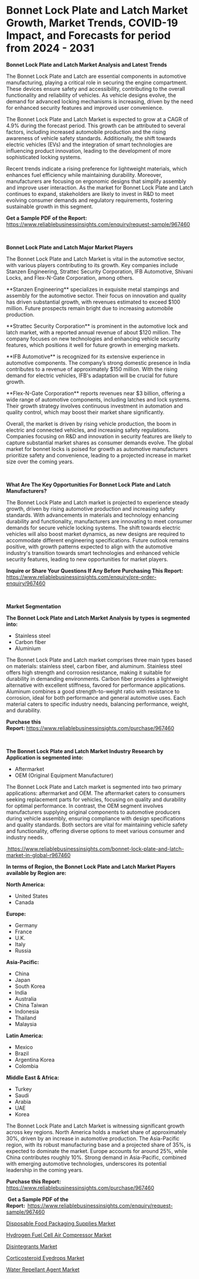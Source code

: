 <p><h1>Bonnet Lock Plate and Latch Market Growth, Market Trends, COVID-19 Impact, and Forecasts for period from 2024 - 2031</h1></p><p><strong>Bonnet Lock Plate and Latch Market Analysis and Latest Trends</strong></p>
<p><p>The Bonnet Lock Plate and Latch are essential components in automotive manufacturing, playing a critical role in securing the engine compartment. These devices ensure safety and accessibility, contributing to the overall functionality and reliability of vehicles. As vehicle designs evolve, the demand for advanced locking mechanisms is increasing, driven by the need for enhanced security features and improved user convenience.</p><p>The Bonnet Lock Plate and Latch Market is expected to grow at a CAGR of 4.9% during the forecast period. This growth can be attributed to several factors, including increased automobile production and the rising awareness of vehicle safety standards. Additionally, the shift towards electric vehicles (EVs) and the integration of smart technologies are influencing product innovation, leading to the development of more sophisticated locking systems.</p><p>Recent trends indicate a rising preference for lightweight materials, which enhances fuel efficiency while maintaining durability. Moreover, manufacturers are focusing on ergonomic designs that simplify assembly and improve user interaction. As the market for Bonnet Lock Plate and Latch continues to expand, stakeholders are likely to invest in R&D to meet evolving consumer demands and regulatory requirements, fostering sustainable growth in this segment.</p></p>
<p><strong>Get a Sample PDF of the Report:&nbsp;</strong> <a href="https://www.reliablebusinessinsights.com/enquiry/request-sample/967460?utm_campaign=1121&utm_medium=2&utm_source=Github&utm_content=ia&utm_term=30102024&utm_id=bonnet-lock-plate-and-latch">https://www.reliablebusinessinsights.com/enquiry/request-sample/967460</a></p>
<p>&nbsp;</p>
<p><strong>Bonnet Lock Plate and Latch Major Market Players</strong></p>
<p><p>The Bonnet Lock Plate and Latch Market is vital in the automotive sector, with various players contributing to its growth. Key companies include Stanzen Engineering, Strattec Security Corporation, IFB Automotive, Shivani Locks, and Flex-N-Gate Corporation, among others.</p><p>**Stanzen Engineering** specializes in exquisite metal stampings and assembly for the automotive sector. Their focus on innovation and quality has driven substantial growth, with revenues estimated to exceed $100 million. Future prospects remain bright due to increasing automobile production.</p><p>**Strattec Security Corporation** is prominent in the automotive lock and latch market, with a reported annual revenue of about $120 million. The company focuses on new technologies and enhancing vehicle security features, which positions it well for future growth in emerging markets.</p><p>**IFB Automotive** is recognized for its extensive experience in automotive components. The company’s strong domestic presence in India contributes to a revenue of approximately $150 million. With the rising demand for electric vehicles, IFB's adaptation will be crucial for future growth.</p><p>**Flex-N-Gate Corporation** reports revenues near $3 billion, offering a wide range of automotive components, including latches and lock systems. Their growth strategy involves continuous investment in automation and quality control, which may boost their market share significantly.</p><p>Overall, the market is driven by rising vehicle production, the boom in electric and connected vehicles, and increasing safety regulations. Companies focusing on R&D and innovation in security features are likely to capture substantial market shares as consumer demands evolve. The global market for bonnet locks is poised for growth as automotive manufacturers prioritize safety and convenience, leading to a projected increase in market size over the coming years.</p></p>
<p>&nbsp;</p>
<p><strong>What Are The Key Opportunities For Bonnet Lock Plate and Latch Manufacturers?</strong></p>
<p><p>The Bonnet Lock Plate and Latch market is projected to experience steady growth, driven by rising automotive production and increasing safety standards. With advancements in materials and technology enhancing durability and functionality, manufacturers are innovating to meet consumer demands for secure vehicle locking systems. The shift towards electric vehicles will also boost market dynamics, as new designs are required to accommodate different engineering specifications. Future outlook remains positive, with growth patterns expected to align with the automotive industry's transition towards smart technologies and enhanced vehicle security features, leading to new opportunities for market players.</p></p>
<p><strong>Inquire or Share Your Questions If Any Before Purchasing This Report:</strong> <a href="https://www.reliablebusinessinsights.com/enquiry/pre-order-enquiry/967460?utm_campaign=1121&utm_medium=2&utm_source=Github&utm_content=ia&utm_term=30102024&utm_id=bonnet-lock-plate-and-latch">https://www.reliablebusinessinsights.com/enquiry/pre-order-enquiry/967460</a></p>
<p>&nbsp;</p>
<p><strong>Market Segmentation</strong></p>
<p><strong>The Bonnet Lock Plate and Latch Market Analysis by types is segmented into:</strong></p>
<p><ul><li>Stainless steel</li><li>Carbon fiber</li><li>Aluminium</li></ul></p>
<p><p>The Bonnet Lock Plate and Latch market comprises three main types based on materials: stainless steel, carbon fiber, and aluminum. Stainless steel offers high strength and corrosion resistance, making it suitable for durability in demanding environments. Carbon fiber provides a lightweight alternative with excellent stiffness, favored for performance applications. Aluminum combines a good strength-to-weight ratio with resistance to corrosion, ideal for both performance and general automotive uses. Each material caters to specific industry needs, balancing performance, weight, and durability.</p></p>
<p><strong>Purchase this Report:&nbsp;</strong><a href="https://www.reliablebusinessinsights.com/purchase/967460?utm_campaign=1121&utm_medium=2&utm_source=Github&utm_content=ia&utm_term=30102024&utm_id=bonnet-lock-plate-and-latch">https://www.reliablebusinessinsights.com/purchase/967460</a></p>
<p>&nbsp;</p>
<p><strong>The Bonnet Lock Plate and Latch Market Industry Research by Application is segmented into:</strong></p>
<p><ul><li>Aftermarket</li><li>OEM (Original Equipment Manufacturer)</li></ul></p>
<p><p>The Bonnet Lock Plate and Latch market is segmented into two primary applications: aftermarket and OEM. The aftermarket caters to consumers seeking replacement parts for vehicles, focusing on quality and durability for optimal performance. In contrast, the OEM segment involves manufacturers supplying original components to automotive producers during vehicle assembly, ensuring compliance with design specifications and quality standards. Both sectors are vital for maintaining vehicle safety and functionality, offering diverse options to meet various consumer and industry needs.</p></p>
<p><a href="https://www.reliablebusinessinsights.com/bonnet-lock-plate-and-latch-market-in-global-r967460?utm_campaign=1121&utm_medium=2&utm_source=Github&utm_content=ia&utm_term=30102024&utm_id=bonnet-lock-plate-and-latch">&nbsp;https://www.reliablebusinessinsights.com/bonnet-lock-plate-and-latch-market-in-global-r967460</a></p>
<p><strong>In terms of Region, the Bonnet Lock Plate and Latch Market Players available by Region are:</strong></p>
<p>
    <p> <strong> North America: </strong>
        <ul>
            <li>United States</li>
            <li>Canada</li>
        </ul>
        </p> 
    <p> <strong> Europe: </strong>
        <ul>
            <li>Germany</li>
            <li>France</li>
            <li>U.K.</li>
            <li>Italy</li>
            <li>Russia</li>
        </ul>
        </p> 
    <p> <strong> Asia-Pacific: </strong>
        <ul>
            <li>China</li>
            <li>Japan</li>
            <li>South Korea</li>
            <li>India</li>
            <li>Australia</li>
            <li>China Taiwan</li>
            <li>Indonesia</li>
            <li>Thailand</li>
            <li>Malaysia</li>
        </ul>
        </p> 
    <p> <strong> Latin America: </strong>
        <ul>
            <li>Mexico</li>
            <li>Brazil</li>
            <li>Argentina Korea</li>
            <li>Colombia</li>
        </ul>
        </p> 
    <p> <strong> Middle East & Africa: </strong>
        <ul>
            <li>Turkey</li>
            <li>Saudi</li>
            <li>Arabia</li>
            <li>UAE</li>
            <li>Korea</li>
        </ul>
    </p>
    </p>
<p><p>The Bonnet Lock Plate and Latch Market is witnessing significant growth across key regions. North America holds a market share of approximately 30%, driven by an increase in automotive production. The Asia-Pacific region, with its robust manufacturing base and a projected share of 35%, is expected to dominate the market. Europe accounts for around 25%, while China contributes roughly 10%. Strong demand in Asia-Pacific, combined with emerging automotive technologies, underscores its potential leadership in the coming years.</p></p>
<p><strong>Purchase this Report: </strong><a href="https://www.reliablebusinessinsights.com/purchase/967460?utm_campaign=1121&utm_medium=2&utm_source=Github&utm_content=ia&utm_term=30102024&utm_id=bonnet-lock-plate-and-latch">https://www.reliablebusinessinsights.com/purchase/967460</a></p>
<p>&nbsp;<strong>Get a Sample PDF of the Report:&nbsp;&nbsp;</strong><a href="https://www.reliablebusinessinsights.com/enquiry/request-sample/967460?utm_campaign=1121&utm_medium=2&utm_source=Github&utm_content=ia&utm_term=30102024&utm_id=bonnet-lock-plate-and-latch">https://www.reliablebusinessinsights.com/enquiry/request-sample/967460</a></p>
<p><strong></strong></p>
<p><p><a href="https://github.com/avilarotedlowkog/Market-Research-Report-List-1/blob/main/disposable-food-packaging-supplies-market.md?utm_campaign=1121&utm_medium=2&utm_source=Github&utm_content=ia&utm_term=30102024&utm_id=bonnet-lock-plate-and-latch">Disposable Food Packaging Supplies Market</a></p><p><a href="https://issuu.com/reportprime-2/docs/hydrogen-fuel-cell-air-compressor-m_3adba0582bb037?utm_campaign=1121&utm_medium=2&utm_source=Github&utm_content=ia&utm_term=30102024&utm_id=bonnet-lock-plate-and-latch">Hydrogen Fuel Cell Air Compressor Market</a></p><p><a href="https://www.linkedin.com/pulse/global-disintegrants-market-analysis-trends-forecasts-growth-o63nc?utm_campaign=1121&utm_medium=2&utm_source=Github&utm_content=ia&utm_term=30102024&utm_id=bonnet-lock-plate-and-latch">Disintegrants Market</a></p><p><a href="https://www.linkedin.com/pulse/corticosteroid-eyedrops-market-size-growth-trends-statistics-7gwrc?utm_campaign=1121&utm_medium=2&utm_source=Github&utm_content=ia&utm_term=30102024&utm_id=bonnet-lock-plate-and-latch">Corticosteroid Eyedrops Market</a></p><p><a href="https://medium.com/@anselmp21u/this-report-aims-to-deliver-an-in-depth-analysis-of-the-global-water-repellant-agent-market-2921e10ab98d?utm_campaign=1121&utm_medium=2&utm_source=Github&utm_content=ia&utm_term=30102024&utm_id=bonnet-lock-plate-and-latch">Water Repellant Agent Market</a></p></p>